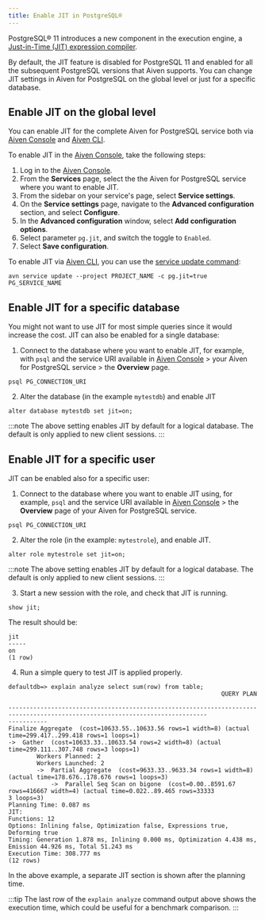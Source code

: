 ```yaml
---
title: Enable JIT in PostgreSQL®
---
```


PostgreSQL® 11 introduces a new component in the execution engine, a
[Just-in-Time (JIT) expression
compiler](https://www.postgresql.org/docs/current/jit-reason.html).

By default, the JIT feature is disabled for PostgreSQL 11 and enabled
for all the subsequent PostgreSQL versions that Aiven supports. You can
change JIT settings in Aiven for PostgreSQL on the global level or just
for a specific database.

## Enable JIT on the global level

You can enable JIT for the complete Aiven for PostgreSQL service both
via [Aiven Console](https://console.aiven.io/) and
[Aiven CLI](/docs/tools/cli).

To enable JIT in the [Aiven Console](https://console.aiven.io/), take
the following steps:

1.  Log in to the [Aiven Console](https://console.aiven.io/).
2.  From the **Services** page, select the the Aiven for PostgreSQL
    service where you want to enable JIT.
3.  From the sidebar on your service's page, select **Service
    settings**.
4.  On the **Service settings** page, navigate to the **Advanced
    configuration** section, and select **Configure**.
5.  In the **Advanced configuration** window, select **Add configuration
    options**.
6.  Select parameter `pg.jit`, and switch the toggle to `Enabled`.
7.  Select **Save configuration**.

To enable JIT via [Aiven CLI](/docs/tools/cli), you can use the
[service update command](/docs/tools/cli/service-cli#avn-cli-service-update):

```
avn service update --project PROJECT_NAME -c pg.jit=true PG_SERVICE_NAME
```

## Enable JIT for a specific database

You might not want to use JIT for most simple queries since it would
increase the cost. JIT can also be enabled for a single database:

1.  Connect to the database where you want to enable JIT, for example,
    with `psql` and the service URI available in [Aiven
    Console](https://console.aiven.io/) > your Aiven for PostgreSQL
    service > the **Overview** page.

```
psql PG_CONNECTION_URI
```

2.  Alter the database (in the example `mytestdb`) and enable JIT

```
alter database mytestdb set jit=on;
```

:::note
The above setting enables JIT by default for a logical database. The
default is only applied to new client sessions.
:::

## Enable JIT for a specific user

JIT can be enabled also for a specific user:

1.  Connect to the database where you want to enable JIT using, for
    example, `psql` and the service URI available in [Aiven
    Console](https://console.aiven.io/) > the **Overview** page of your
    Aiven for PostgreSQL service.

```
psql PG_CONNECTION_URI
```

2.  Alter the role (in the example: `mytestrole`), and enable JIT.

```
alter role mytestrole set jit=on;
```

:::note
The above setting enables JIT by default for a logical database. The
default is only applied to new client sessions.
:::

3.  Start a new session with the role, and check that JIT is running.

```
show jit;
```

The result should be:

```
jit
-----
on
(1 row)
```

4.  Run a simple query to test JIT is applied properly.

```
defaultdb=> explain analyze select sum(row) from table;
                                                            QUERY PLAN

------------------------------------------------------------------------------------------------------------------------------
-----------
Finalize Aggregate  (cost=10633.55..10633.56 rows=1 width=8) (actual time=299.417..299.418 rows=1 loops=1)
->  Gather  (cost=10633.33..10633.54 rows=2 width=8) (actual time=299.111..307.748 rows=3 loops=1)
        Workers Planned: 2
        Workers Launched: 2
        ->  Partial Aggregate  (cost=9633.33..9633.34 rows=1 width=8) (actual time=178.676..178.676 rows=1 loops=3)
            ->  Parallel Seq Scan on bigone  (cost=0.00..8591.67 rows=416667 width=4) (actual time=0.022..89.465 rows=33333
3 loops=3)
Planning Time: 0.087 ms
JIT:
Functions: 12
Options: Inlining false, Optimization false, Expressions true, Deforming true
Timing: Generation 1.878 ms, Inlining 0.000 ms, Optimization 4.438 ms, Emission 44.926 ms, Total 51.243 ms
Execution Time: 308.777 ms
(12 rows)
```

In the above example, a separate JIT section is shown after the planning
time.

:::tip
The last row of the `explain analyze` command output above shows the
execution time, which could be useful for a benchmark comparison.
:::
